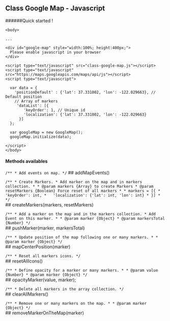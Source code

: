 ## Class Google Map - Javascript

######Quick started !

```
<body>

...

<div id="google-map" style="width:100%; height:400px;">
  Please enable javascript in your browser
</div>

<script type="text/javascript" src="class-google-map.js"></script>
<script type="text/javascript" src="https://maps.googleapis.com/maps/api/js"></script>
<script type="text/javascript">

  var data = {
    'positionDefault' : {'lat': 37.331002, 'lon': -122.029663}, // Default position
    // Array of markers
     'dataList': [{
        'keyOrder': 1, // Unique id
        'localization': {'lat': 37.331002, 'lon': -122.029663}
      }]
  };

  var googleMap = new GoogleMap();
  googleMap.initialize(data);
  
</script>
</body>
```


#### Methods availables
``
    /**
     * Add events on map.
     */
``
    ## addMapEvents()
    
``
    /**
     * Create Markers.
     * Add marker on the map and in markers collection.
     *
     * @param markers {Array} to create Markers
     * @param resetMarkers {Boolean} Force reset of all markers
     *
     * markers = [{
     *   'keyOrder': int,
     *   'localization': {'lat': int, 'lon': int}
     * }]
     *
     */
``    
    ## createMarkers(markers, resetMarkers)
    
``
    /**
     * Add a marker on the map and in the markers collection.
     * Add Event on this marker.
     *
     * @param marker {Object}
     * @param markersTotal {Number}
     */
``     
    ## pushMarker(marker, markersTotal)
    
``
    /**
     * Update position of the map following one or many markers.
     *
     * @param marker {Object}
     */
``     
    ## mapCenterPosition(marker)
    
``
    /**
     * Reset all markers icons.
     */
``     
    ## resetAllIcons()

``
    /**
     * Define opacity for a marker or many markers.
     *
     * @param value {Number}
     * @param marker {Object}
     */
``     
    ## opacityMarker(value, marker);
    
``
    /**
     * Delete all markers in the array collection.
     */
``     
    ## clearAllMarkers()

``
    /**
     * Remove one or many markers on the map.
     *
     * @param marker {Object}
     */
``     
    ## removeMarkerOnTheMap(marker)